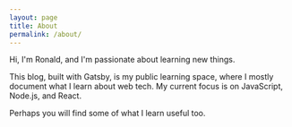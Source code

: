 ```yaml
---
layout: page
title: About
permalink: /about/
---
```



Hi, I'm Ronald, and I'm passionate about learning new things.

This blog, built with Gatsby, is my public learning space, where I mostly document what I learn about web tech. My current focus is on JavaScript, Node.js, and React.

Perhaps you will find some of what I learn useful too.
